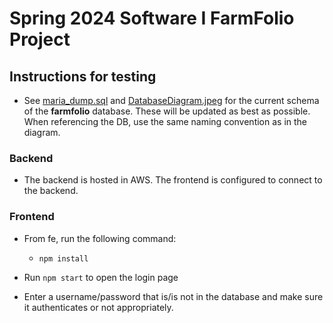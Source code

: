 # Spring 2024 Software I FarmFolio Project

## Instructions for testing

- See [maria_dump.sql](\be\maria_dump.sql) and [DatabaseDiagram.jpeg](\DatabaseDiagram.jpeg) for the current schema of the **farmfolio** database. These will be updated as best as possible. When referencing the DB, use the same naming convention as in the diagram.

### Backend

- The backend is hosted in AWS. The frontend is configured to connect to the backend.

### Frontend
- From fe, run the following command:
    - `npm install`

- Run `npm start` to open the login page
- Enter a username/password that is/is not in the database and make sure it authenticates or not appropriately.

